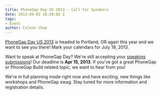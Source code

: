 ```yaml
---
title: PhoneGap Day US 2013 - Call for Speakers
date: 2013-04-02 16:20:02 Z
tags:
- Event
author: Colene Chow
---
```


[PhoneGap Day US 2013](http://pgday.phonegap.com) is headed to Portland, OR again this year and we want to see you there! Mark your calendars for July 19, 2013.

Want to speak at PhoneGap Day? We're still accepting your [speaking submissions](http://bit.ly/11jJInU)! Our deadline is **Apr 15, 2013**. If you've got a great PhoneGap or PhoneGap Build related topic, we want to hear from you!

We're in full planning mode right now and have exciting, new things like workshops and PhoneGap swag. Stay tuned for more information and registration details.